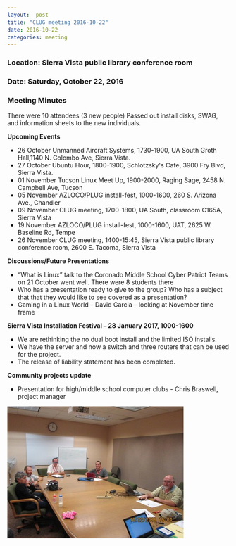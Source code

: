 ```yaml
---
layout:  post
title: "CLUG meeting 2016-10-22"
date: 2016-10-22
categories: meeting
---
```

### Location: Sierra Vista public library conference room

### Date: Saturday, October 22, 2016

### Meeting Minutes

There were 10 attendees (3 new people) Passed out install disks, SWAG, and information sheets to the new individuals.

**Upcoming Events**

 * 26 October Unmanned Aircraft Systems, 1730-1900, UA South Groth Hall,1140 N. Colombo Ave, Sierra Vista.
 * 27 October Ubuntu Hour, 1800-1900, Schlotzsky's Cafe, 3900 Fry Blvd, Sierra Vista.
 * 01 November Tucson Linux Meet Up, 1900-2000, Raging Sage, 2458 N. Campbell Ave, Tucson
 * 05 November AZLOCO/PLUG install-fest, 1000-1600, 260 S. Arizona Ave., Chandler
 * 09 November CLUG meeting, 1700-1800, UA South, classroom C165A, Sierra Vista
 * 19 November AZLOCO/PLUG install-fest, 1000-1600, UAT, 2625 W. Baseline Rd, Tempe
 * 26 November CLUG meeting, 1400-15:45, Sierra Vista public library conference room, 2600 E. Tacoma, Sierra Vista
 
**Discussions/Future Presentations**
 
 * “What is Linux” talk to the Coronado Middle School Cyber Patriot Teams on 21 October went well.  There were 8 students there 
 * Who has a presentation ready to give to the group?  Who has a subject that that they would like to see covered as a presentation?
 * Gaming in a Linux World – David Garcia – looking at November time frame
 
**Sierra Vista Installation Festival – 28 January 2017, 1000-1600**

 * We are rethinking the no dual boot install and the limited ISO installs.
 * We have the server and now a switch and three routers that can be used for the project.
 * The release of liability statement has been completed.
 
**Community projects update**

 * Presentation for high/middle school computer clubs - Chris Braswell, project manager
 
![alt text](https://raw.githubusercontent.com/CochiseLinuxUsersGroup/CochiseLinuxUsersGroup.github.io/master/images/CLUG_Meeting_22-10-16.JPG) 
 
